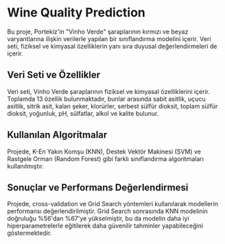 
# Wine Quality Prediction

Bu proje, Portekiz'in "Vinho Verde" şaraplarının kırmızı ve beyaz varyantlarına ilişkin verilerle yapılan bir sınıflandırma modelini içerir. Veri seti, fiziksel ve kimyasal özelliklerin yanı sıra duyusal değerlendirmeleri de içerir. 

## Veri Seti ve Özellikler

Veri seti, Vinho Verde şaraplarının fiziksel ve kimyasal özelliklerini içerir. Toplamda 13 özellik bulunmaktadır, bunlar arasında sabit asitlik, uçucu asitlik, sitrik asit, kalan şeker, klorürler, serbest sülfür dioksit, toplam sülfür dioksit, yoğunluk, pH, sülfatlar, alkol ve kalite bulunur. 

## Kullanılan Algoritmalar

Projede, K-En Yakın Komşu (KNN), Destek Vektör Makinesi (SVM) ve Rastgele Orman (Random Forest) gibi farklı sınıflandırma algoritmaları kullanılmıştır.

## Sonuçlar ve Performans Değerlendirmesi

Projede, cross-validation ve Grid Search yöntemleri kullanılarak modellerin performansı değerlendirilmiştir. Grid Search sonrasında KNN modelinin doğruluğu %56'dan %67'ye yükselmiştir, bu da modelin daha iyi hiperparametrelerle eğitilerek daha güvenilir tahminler yapabileceğini göstermektedir.
